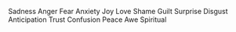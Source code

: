 Sadness
Anger
Fear
Anxiety
Joy
Love
Shame
Guilt
Surprise
Disgust
Anticipation
Trust
Confusion
Peace
Awe
Spiritual